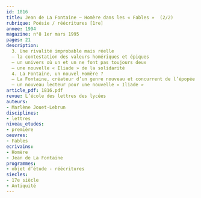 ```yaml
---
id: 1816
title: Jean de La Fontaine – Homère dans les « Fables »  (2/2)
rubrique: Poésie / réécritures [1re]
annee: 1994
magazine: n°8 1er mars 1995
pages: 21
description: 
  3. Une rivalité improbable mais réelle
  – la contestation des valeurs homériques et épiques
  – un univers où un et un ne font pas toujours deux
  – une nouvelle « Iliade » de la solidarité
  4. La Fontaine, un nouvel Homère ?
  – La Fontaine, créateur d’un genre nouveau et concurrent de l’épopée – la fable – la poésie héroïque ; la fable au carrefour des genres, des tons et des discours ; la fable et l’inauguration de la parole ; la fable comme aventure de la parole
  – un nouveau lecteur pour une nouvelle « Iliade »
article_pdf: 1816.pdf
revue: L’école des lettres des lycées
auteurs:
- Marlène Jouet-Lebrun
disciplines:
- lettres
niveau_etudes:
- première
oeuvres:
- Fables
ecrivains:
- Homère
- Jean de La Fontaine
programmes:
- objet d’étude - réécritures
siecles:
- 17e siècle
- Antiquité
---
```

